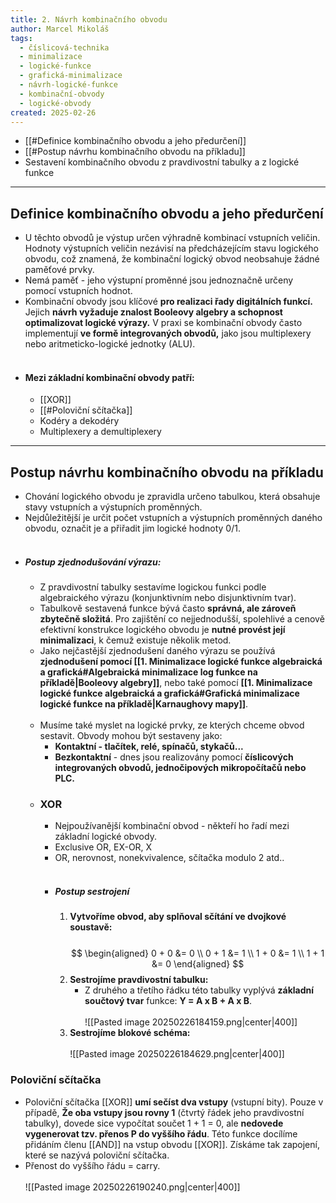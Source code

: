 ```yaml
---
title: 2. Návrh kombinačního obvodu
author: Marcel Mikoláš
tags:
  - číslicová-technika
  - minimalizace
  - logické-funkce
  - grafická-minimalizace
  - návrh-logické-funkce
  - kombinační-obvody
  - logické-obvody
created: 2025-02-26
---
```

* [[#Definice kombinačního obvodu a jeho předurčení]]
* [[#Postup návrhu kombinačního obvodu na příkladu]]
* Sestavení kombinačního obvodu z pravdivostní tabulky a z logické funkce
---

## Definice kombinačního obvodu a jeho předurčení
* U těchto obvodů je výstup určen výhradně kombinací vstupních veličin. Hodnoty výstupních veličin nezávisí na předcházejícím stavu logického obvodu, což znamená, že kombinační logický obvod neobsahuje žádné paměťové prvky.
* Nemá paměť - jeho výstupní proměnné jsou jednoznačně určeny pomocí vstupních hodnot.
* Kombinační obvody jsou klíčové **pro realizaci řady digitálních funkcí.** Jejich **návrh vyžaduje znalost Booleovy algebry a schopnost optimalizovat logické výrazy.** V praxi se kombinační obvody často implementují **ve formě integrovaných obvodů,** jako jsou multiplexery nebo aritmeticko-logické jednotky (ALU).
<br><br>
* #### Mezi základní kombinační obvody patří:
	* [[XOR]]
	* [[#Poloviční sčítačka]]
	* Kodéry a dekodéry 
	* Multiplexery a demultiplexery
---
## Postup návrhu kombinačního obvodu na příkladu
* Chování logického obvodu je zpravidla určeno tabulkou, která obsahuje stavy vstupních a výstupních proměnných.
* Nejdůležitější je určit počet vstupních a výstupních proměnných daného obvodu, označit je a přiřadit jim logické hodnoty 0/1.
<br><br>
* ##### **Postup zjednodušování výrazu**:
	* Z pravdivostní tabulky sestavíme logickou funkci podle algebraického výrazu (konjunktivním nebo disjunktivním tvar).
	* Tabulkově sestavená funkce bývá často **správná, ale zároveň** **zbytečně složitá**. Pro zajištění co nejjednodušší, spolehlivé a cenově efektivní konstrukce logického obvodu je **nutné provést její minimalizaci**, k čemuž existuje několik metod.
	* Jako nejčastější zjednodušení daného výrazu se používá **zjednodušení pomocí [[1. Minimalizace logické funkce algebraická a grafická#Algebraická minimalizace log funkce na příkladě|Booleovy algebry]]**, nebo také pomocí **[[1. Minimalizace logické funkce algebraická a grafická#Grafická minimalizace logické funkce na příkladě|Karnaughovy mapy]]**.
	  <br><br>
	* Musíme také myslet na logické prvky, ze kterých chceme obvod sestavit. Obvody mohou být sestaveny jako:
		* **Kontaktní - tlačítek, relé, spínačů, stykačů...** 
		* **Bezkontaktní** - dnes jsou realizovány pomocí **číslicových integrovaných obvodů, jednočipových mikropočítačů nebo PLC.**
	* ### XOR
		* Nejpoužívanější kombinační obvod - někteří ho řadí mezi základní logické obvody.
		* Exclusive OR, EX-OR, X
		* OR, nerovnost, nonekvivalence, sčítačka modulo 2 atd..
        <br><br>
		* ##### Postup sestrojení
			 1. **Vytvoříme obvod, aby splňoval sčítání ve dvojkové soustavě:**
				<br><br>
			  	$$
				\begin{aligned}
				0 + 0 &= 0 \\
				0 + 1 &= 1 \\
				1 + 0 &= 1 \\
				1 + 1 &= 0
				\end{aligned}
				$$
			 2. **Sestrojíme pravdivostní tabulku:**
				 * Z druhého a třetího řádku této tabulky vyplývá **základní součtový tvar** funkce: **Y = A x B + A x B**.
				   <br><br>
				![[Pasted image 20250226184159.png|center|400]]
			 3. **Sestrojíme blokové schéma:**
				<br><br>
				  ![[Pasted image 20250226184629.png|center|400]]

### Poloviční sčítačka
* Poloviční sčítačka [[XOR]] **umí sečíst dva vstupy** (vstupní bity). Pouze v případě, **Že oba vstupy jsou rovny 1** (čtvrtý řádek jeho pravdivostní tabulky), dovede sice vypočítat součet 1 + 1 = 0, ale **nedovede vygenerovat tzv. přenos P do vyššího řádu**. Této funkce docílíme přidáním členu [[AND]] na vstup obvodu [[XOR]]. Získáme tak zapojení, které se nazývá poloviční sčítačka.
* Přenost do vyššího řádu = carry.
  <br><br>
 	![[Pasted image 20250226190240.png|center|400]]